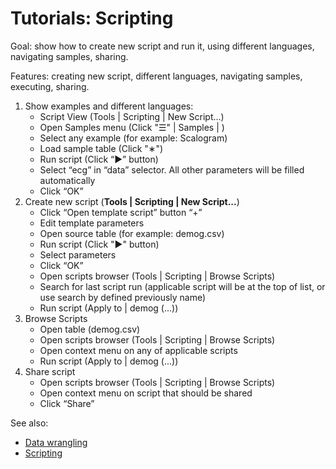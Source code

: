 <!-- TITLE: Tutorials: Scripting -->
<!-- SUBTITLE: -->

# Tutorials: Scripting

Goal: show how to create new script and run it, using different languages, navigating samples, sharing.

Features: creating new script, different languages, navigating samples, executing, sharing.

1. Show examples and different languages:
   * Script View (Tools | Scripting | New Script...)
   * Open  Samples menu (Click "☰" | Samples | <Languages>)
   * Select any example (for example: Scalogram)
   * Load sample table (Click "∗")
   * Run script (Click “▶” button)
   * Select “ecg” in “data” selector. All other parameters will be filled automatically
   * Click “OK”
2. Create new script (**Tools | Scripting | New Script...**)
   * Click “Open template script” button “+”
   * Edit template parameters
   * Open source table (for example: demog.csv)
   * Run script (Click "▶" button)
   * Select parameters
   * Click “OK”
   * Open scripts browser (Tools | Scripting | Browse Scripts)
   * Search for last script run (applicable script will be at the top of list, or use search by defined previously name)
   * Run script (Apply to | demog (...))
3. Browse Scripts
   * Open table (demog.csv)
   * Open scripts browser (Tools | Scripting | Browse Scripts)
   * Open context menu on any of applicable scripts
   * Run script (Apply to | demog (...))
4. Share script
   * Open scripts browser (Tools | Scripting | Browse Scripts)
   * Open context menu on script that should be shared
   * Click “Share”

See also:
  * [Data wrangling](../../transform/data-wrangling.md)
  * [Scripting](../../compute/scripting.md)
  